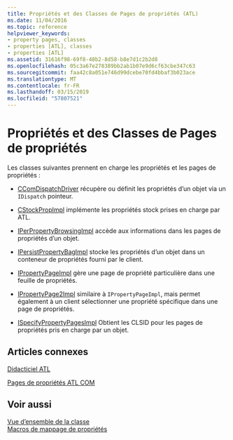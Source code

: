 ```yaml
---
title: Propriétés et des Classes de Pages de propriétés (ATL)
ms.date: 11/04/2016
ms.topic: reference
helpviewer_keywords:
- property pages, classes
- properties [ATL], classes
- properties [ATL]
ms.assetid: 31616f98-69f8-48b2-8d58-b8e7d1c2b2d8
ms.openlocfilehash: 05c3a67e278389bb2ab1b07e9d6cf63cbe347c63
ms.sourcegitcommit: faa42c8a051e746d99dcebe70fd4bbaf3b023ace
ms.translationtype: MT
ms.contentlocale: fr-FR
ms.lasthandoff: 03/15/2019
ms.locfileid: "57807521"
---
```

# <a name="properties-and-property-pages-classes"></a>Propriétés et des Classes de Pages de propriétés

Les classes suivantes prennent en charge les propriétés et les pages de propriétés :

- [CComDispatchDriver](../atl/reference/atl-typedefs.md#ccomdispatchdriver) récupère ou définit les propriétés d’un objet via un `IDispatch` pointeur.

- [CStockPropImpl](../atl/reference/cstockpropimpl-class.md) implémente les propriétés stock prises en charge par ATL.

- [IPerPropertyBrowsingImpl](../atl/reference/iperpropertybrowsingimpl-class.md) accède aux informations dans les pages de propriétés d’un objet.

- [IPersistPropertyBagImpl](../atl/reference/ipersistpropertybagimpl-class.md) stocke les propriétés d’un objet dans un conteneur de propriétés fourni par le client.

- [IPropertyPageImpl](../atl/reference/ipropertypageimpl-class.md) gère une page de propriété particulière dans une feuille de propriétés.

- [IPropertyPage2Impl](../atl/reference/ipropertypage2impl-class.md) similaire à `IPropertyPageImpl`, mais permet également à un client sélectionner une propriété spécifique dans une page de propriétés.

- [ISpecifyPropertyPagesImpl](../atl/reference/ispecifypropertypagesimpl-class.md) Obtient les CLSID pour les pages de propriétés pris en charge par un objet.

## <a name="related-articles"></a>Articles connexes

[Didacticiel ATL](../atl/active-template-library-atl-tutorial.md)

[Pages de propriétés ATL COM](../atl/atl-com-property-pages.md)

## <a name="see-also"></a>Voir aussi

[Vue d’ensemble de la classe](../atl/atl-class-overview.md)<br/>
[Macros de mappage de propriétés](../atl/reference/property-map-macros.md)
